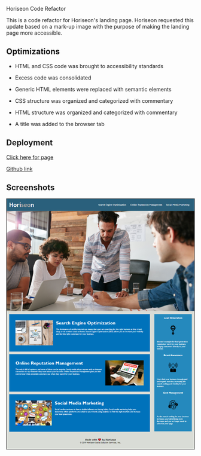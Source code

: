 
Horiseon Code Refactor 

 
 

This is a code refactor for Horiseon's landing page.  Horiseon requested this update based on a mark-up image with the purpose of making the landing page more accessible.   

 
 
 

## Optimizations 

 
 

- HTML and CSS code was brought to accessibility standards 

- Excess code was consolidated 

- Generic HTML elements were replaced with semantic elements 

- CSS structure was organized and categorized with commentary 

- HTML structure was organized and categorized with commentary 

- A title was added to the browser tab 
  
## Deployment

[Click here for page](https://briansmarshall.github.io/Horiseon-Code-Refactor/)

[Github link](https://github.com/BrianSMarshall/Horiseon-Code-Refactor.git)

  
## Screenshots

![Horiseon Landing Page](https://github.com/Iddqdxul/Code-Refactor-Horiseon-BSM/blob/master/Horiseon%20Screenshot.png?raw=true)

  